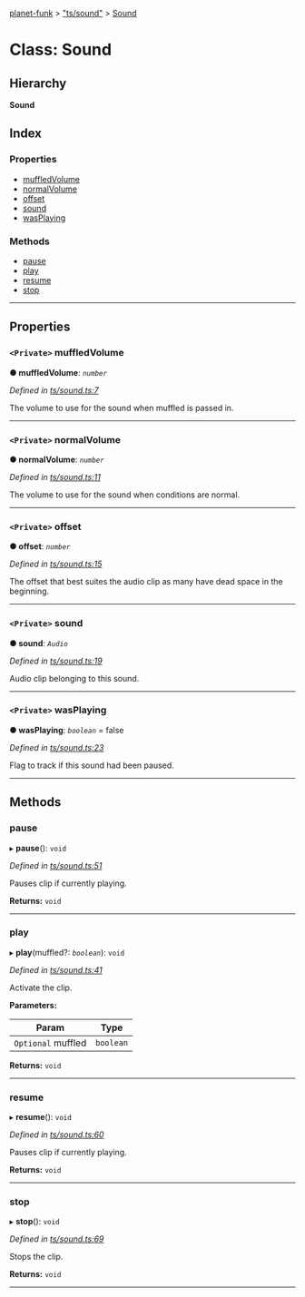 [planet-funk](../README.md) > ["ts/sound"](../modules/_ts_sound_.md) > [Sound](../classes/_ts_sound_.sound.md)

# Class: Sound

## Hierarchy

**Sound**

## Index

### Properties

* [muffledVolume](_ts_sound_.sound.md#muffledvolume)
* [normalVolume](_ts_sound_.sound.md#normalvolume)
* [offset](_ts_sound_.sound.md#offset)
* [sound](_ts_sound_.sound.md#sound)
* [wasPlaying](_ts_sound_.sound.md#wasplaying)

### Methods

* [pause](_ts_sound_.sound.md#pause)
* [play](_ts_sound_.sound.md#play)
* [resume](_ts_sound_.sound.md#resume)
* [stop](_ts_sound_.sound.md#stop)

---

## Properties

<a id="muffledvolume"></a>

### `<Private>` muffledVolume

**● muffledVolume**: *`number`*

*Defined in [ts/sound.ts:7](https://github.com/WilliamRADFunk/planet-funk/blob/0842c14/src/ts/sound.ts#L7)*

The volume to use for the sound when muffled is passed in.

___
<a id="normalvolume"></a>

### `<Private>` normalVolume

**● normalVolume**: *`number`*

*Defined in [ts/sound.ts:11](https://github.com/WilliamRADFunk/planet-funk/blob/0842c14/src/ts/sound.ts#L11)*

The volume to use for the sound when conditions are normal.

___
<a id="offset"></a>

### `<Private>` offset

**● offset**: *`number`*

*Defined in [ts/sound.ts:15](https://github.com/WilliamRADFunk/planet-funk/blob/0842c14/src/ts/sound.ts#L15)*

The offset that best suites the audio clip as many have dead space in the beginning.

___
<a id="sound"></a>

### `<Private>` sound

**● sound**: *`Audio`*

*Defined in [ts/sound.ts:19](https://github.com/WilliamRADFunk/planet-funk/blob/0842c14/src/ts/sound.ts#L19)*

Audio clip belonging to this sound.

___
<a id="wasplaying"></a>

### `<Private>` wasPlaying

**● wasPlaying**: *`boolean`* = false

*Defined in [ts/sound.ts:23](https://github.com/WilliamRADFunk/planet-funk/blob/0842c14/src/ts/sound.ts#L23)*

Flag to track if this sound had been paused.

___

## Methods

<a id="pause"></a>

###  pause

▸ **pause**(): `void`

*Defined in [ts/sound.ts:51](https://github.com/WilliamRADFunk/planet-funk/blob/0842c14/src/ts/sound.ts#L51)*

Pauses clip if currently playing.

**Returns:** `void`

___
<a id="play"></a>

###  play

▸ **play**(muffled?: *`boolean`*): `void`

*Defined in [ts/sound.ts:41](https://github.com/WilliamRADFunk/planet-funk/blob/0842c14/src/ts/sound.ts#L41)*

Activate the clip.

**Parameters:**

| Param | Type |
| ------ | ------ |
| `Optional` muffled | `boolean` |

**Returns:** `void`

___
<a id="resume"></a>

###  resume

▸ **resume**(): `void`

*Defined in [ts/sound.ts:60](https://github.com/WilliamRADFunk/planet-funk/blob/0842c14/src/ts/sound.ts#L60)*

Pauses clip if currently playing.

**Returns:** `void`

___
<a id="stop"></a>

###  stop

▸ **stop**(): `void`

*Defined in [ts/sound.ts:69](https://github.com/WilliamRADFunk/planet-funk/blob/0842c14/src/ts/sound.ts#L69)*

Stops the clip.

**Returns:** `void`

___

